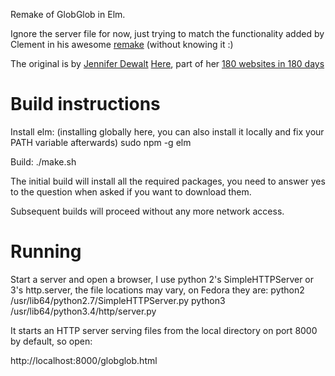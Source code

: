 Remake of GlobGlob in Elm.

Ignore the server file for now, just trying to match the functionality added by Clement in his awesome [remake](https://github.com/clemsos/spacegame) (without knowing it :)

The original is by [Jennifer Dewalt](http://jenniferdewalt.com/index.html) [Here](http://jenniferdewalt.com/glob_glob/globs/1), part of her [180 websites in 180 days](http://jenniferdewalt.com/index.html)

Build instructions
==================
Install elm: (installing globally here, you can also install it locally and fix your PATH variable afterwards)
sudo npm -g elm

Build:
./make.sh

The initial build will install all the required packages, you need to answer yes to the question when asked if you want to download them.

Subsequent builds will proceed without any more network access.

Running
=======
Start a server and open a browser, I use python 2's SimpleHTTPServer or 3's http.server, the file locations may vary, on Fedora they are:
python2 /usr/lib64/python2.7/SimpleHTTPServer.py
python3 /usr/lib64/python3.4/http/server.py

It starts an HTTP server serving files from the local directory on port 8000 by default, so open:

http://localhost:8000/globglob.html
